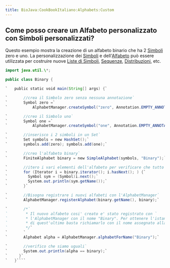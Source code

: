 ```yaml
---
title: BioJava:CookBookItaliano:Alphabets:Custom
---
```


Come posso creare un Alfabeto personalizzato con Simboli personalizzati?
------------------------------------------------------------------------

Questo esempio mostra la creazione di un alfabeto binario che ha 2
[Simboli](http://www.biojava.org/docs/api15/org/biojava/bio/symbol/Symbol.html)
zero e uno. La personalizzazione dei
[Simboli](http://www.biojava.org/docs/api15/org/biojava/bio/symbol/Symbol.html)
e
dell'[Alfabeto](http://www.biojava.org/docs/api15/org/biojava/bio/symbol/Alphabet.html)
può essere utilizzata per costruire nuove [Liste di
Simboli](http://www.biojava.org/docs/api15/org/biojava/bio/symbol/SymbolList.html),
[Sequenze](http://www.biojava.org/docs/api15/org/biojava/bio/seq/Sequence.html),
[Distribuzioni](http://www.biojava.org/docs/api15/org/biojava/bio/dist/Distribution.html),
etc.

```java import org.biojava.bio.symbol.\*; import org.biojava.bio.\*;
import java.util.\*;

public class Binary {

`   public static void main(String[] args) {`

`       //crea il Simbolo zero senza nessuna annotazione`  
`       Symbol zero =`  
`           AlphabetManager.createSymbol("zero", Annotation.EMPTY_ANNOTATION);`

`       //creo il Simbolo uno`  
`       Symbol one =`  
`           AlphabetManager.createSymbol("one", Annotation.EMPTY_ANNOTATION);`

`       //inserisco i 2 simboli in un Set`  
`       Set symbols = new HashSet();`  
`       symbols.add(zero); symbols.add(one);`

`       //creo l'alfabeto binary`  
`       FiniteAlphabet binary = new SimpleAlphabet(symbols, "Binary");`

`       //itero i vari elementi dell'alfabeto per verificare che tutto funzioni correttamente`  
`       for (Iterator i = binary.iterator(); i.hasNext(); ) {`  
`         Symbol sym = (Symbol)i.next();`  
`         System.out.println(sym.getName());`  
`       }`

`       //Bisogna registrare i nuovi alfabeti con l'AlphabetManager`  
`       AlphabetManager.registerAlphabet(binary.getName(), binary);`

`       /*`  
`        * Il nuovo alfabeto cosi' creato e' stato registrato con `  
`        * l'AlphabetManager con il nome "Binary". Per ottenere l'istanza di`  
`        * di quest'ultimo basta richiamarlo con il nome assegnato alla precendente istanza`  
`        */`  
`       `  
`       Alphabet alpha = AlphabetManager.alphabetForName("Binary");`

`       //verifico che siamo uguali`  
`       System.out.println(alpha == binary);`  
`     }`  
`   }````

